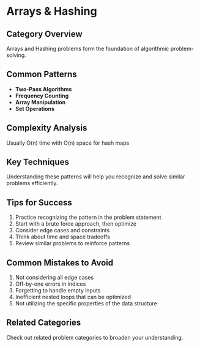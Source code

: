 # Arrays & Hashing

## Category Overview

Arrays and Hashing problems form the foundation of algorithmic problem-solving.

## Common Patterns

- **Two-Pass Algorithms**
- **Frequency Counting**
- **Array Manipulation**
- **Set Operations**

## Complexity Analysis

Usually O(n) time with O(n) space for hash maps

## Key Techniques

Understanding these patterns will help you recognize and solve similar problems efficiently.

## Tips for Success

1. Practice recognizing the pattern in the problem statement
2. Start with a brute force approach, then optimize
3. Consider edge cases and constraints
4. Think about time and space tradeoffs
5. Review similar problems to reinforce patterns

## Common Mistakes to Avoid

1. Not considering all edge cases
2. Off-by-one errors in indices
3. Forgetting to handle empty inputs
4. Inefficient nested loops that can be optimized
5. Not utilizing the specific properties of the data structure

## Related Categories

Check out related problem categories to broaden your understanding.
